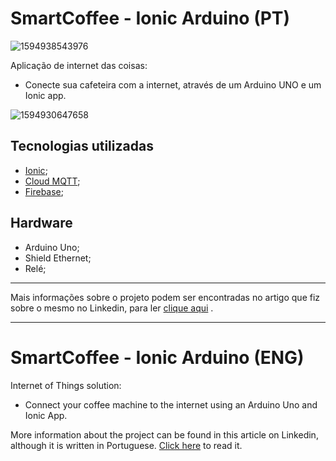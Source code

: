 # SmartCoffee - Ionic Arduino (PT)

![1594938543976](https://user-images.githubusercontent.com/15792134/213289896-9afd192d-dd14-4675-b814-5dff1faeadac.png)


Aplicação de internet das coisas:
- Conecte sua cafeteira com a internet, através de um Arduino UNO e um Ionic app.

![1594930647658](https://user-images.githubusercontent.com/15792134/213289936-243b254f-3fb1-44e5-b4f3-c32340861a06.png)



## Tecnologias utilizadas

- [Ionic](https://ionicframework.com/);
- [Cloud MQTT](https://www.cloudmqtt.com/);
- [Firebase](https://firebase.google.com/?hl=pt-br);

## Hardware

- Arduino Uno;
- Shield Ethernet;
- Relé;

---

Mais informações sobre o projeto podem ser encontradas no artigo que fiz sobre o mesmo no Linkedin, para ler [clique aqui](https://www.linkedin.com/pulse/tbt-de-quando-decidi-automatizar-melhor-amiga-dos-telles-da-silva) .


--- 

# SmartCoffee - Ionic Arduino (ENG)

Internet of Things solution:

- Connect your coffee machine to the internet using an Arduino Uno and Ionic App.

More information about the project can be found in this article on Linkedin, although it is written in Portuguese. [Click here](https://www.linkedin.com/pulse/tbt-de-quando-decidi-automatizar-melhor-amiga-dos-telles-da-silva) to read it.
